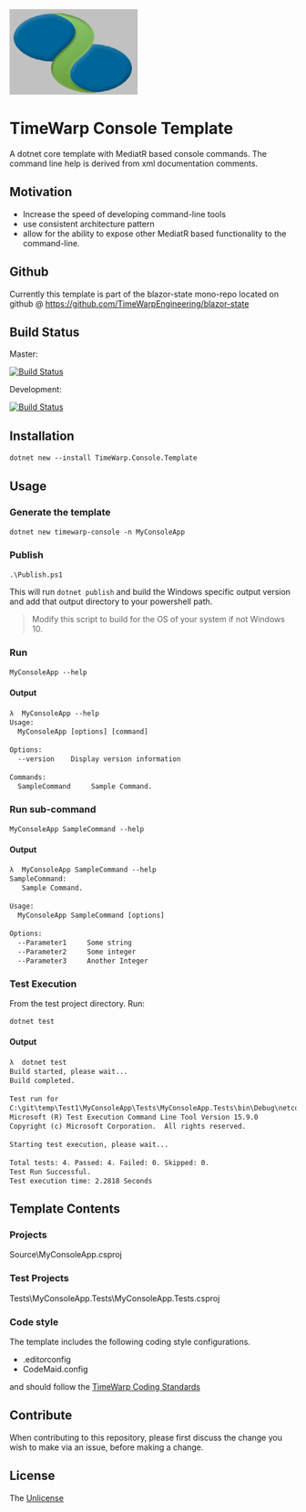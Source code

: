 ﻿![TimeWarp Logo](https://raw.githubusercontent.com/TimeWarpEngineering/blazor-state/master/assets/Logo.png)

# TimeWarp Console Template
A dotnet core template with MediatR based console commands. 
The command line help is derived from xml documentation comments.

## Motivation

* Increase the speed of developing command-line tools
* use consistent architecture pattern
* allow for the ability to expose other MediatR based functionality to the command-line.

## Github

  Currently this template is part of the blazor-state mono-repo located on github @
  https://github.com/TimeWarpEngineering/blazor-state

## Build Status

Master: 

[![Build Status](https://timewarpenterprises.visualstudio.com/Blazor-State/_apis/build/status/ConsoleTemplate-Yaml?branchName=master)](https://timewarpenterprises.visualstudio.com/Blazor-State/_build/latest?definitionId=14?branchName=master)

Development: 

[![Build Status](https://timewarpenterprises.visualstudio.com/Blazor-State/_apis/build/status/Development/ConsoleTemplate-Yaml?branchName=dev)](https://timewarpenterprises.visualstudio.com/Blazor-State/_build/latest?definitionId=13?branchName=dev)

## Installation

```
dotnet new --install TimeWarp.Console.Template
```

## Usage

### Generate the template
```
dotnet new timewarp-console -n MyConsoleApp
```

### Publish

```
.\Publish.ps1
```

This will run `dotnet publish` and build the Windows specific
output version and add that output directory to your powershell path.

> Modify this script to build for the OS of your system if not Windows 10.

### Run

```
MyConsoleApp --help
```

#### Output

```
λ  MyConsoleApp --help
Usage:
  MyConsoleApp [options] [command]

Options:
  --version    Display version information

Commands:
  SampleCommand     Sample Command.
```
### Run sub-command

```
MyConsoleApp SampleCommand --help
```

#### Output

```
λ  MyConsoleApp SampleCommand --help
SampleCommand:
   Sample Command.

Usage:
  MyConsoleApp SampleCommand [options]

Options:
  --Parameter1     Some string
  --Parameter2     Some integer
  --Parameter3     Another Integer

```
### Test Execution

From the test project directory. Run:
```
dotnet test
```

#### Output

```
λ  dotnet test
Build started, please wait...
Build completed.

Test run for C:\git\temp\Test1\MyConsoleApp\Tests\MyConsoleApp.Tests\bin\Debug\netcoreapp2.2\MyConsoleApp.Tests.dll(.NETCoreApp,Version=v2.2)
Microsoft (R) Test Execution Command Line Tool Version 15.9.0
Copyright (c) Microsoft Corporation.  All rights reserved.

Starting test execution, please wait...

Total tests: 4. Passed: 4. Failed: 0. Skipped: 0.
Test Run Successful.
Test execution time: 2.2818 Seconds
```

## Template Contents

### Projects

Source\MyConsoleApp.csproj

### Test Projects

Tests\MyConsoleApp.Tests\MyConsoleApp.Tests.csproj

### Code style
The template includes the following coding style configurations.
* .editorconfig
* CodeMaid.config

and should follow the [TimeWarp Coding Standards](TODO)

## Contribute

When contributing to this repository,
please first discuss the change you wish to make via an issue, 
before making a change.

## License

The [Unlicense](https://choosealicense.com/licenses/unlicense/)
